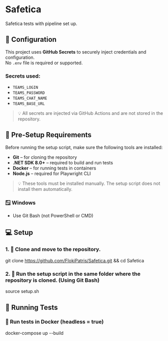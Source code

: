 # Safetica
Safetica tests with pipeline set up.

## 🔐 Configuration
This project uses **GitHub Secrets** to securely inject credentials and configuration.  
No `.env` file is required or supported.

### Secrets used:
- `TEAMS_LOGIN`
- `TEAMS_PASSWORD`
- `TEAMS_CHAT_NAME`
- `TEAMS_BASE_URL`

> 💡 All secrets are injected via GitHub Actions and are not stored in the repository.

## 🔧 Pre-Setup Requirements
Before running the setup script, make sure the following tools are installed:

- **Git** – for cloning the repository  
- **.NET SDK 8.0+** – required to build and run tests  
- **Docker** – for running tests in containers  
- **Node.js** – required for Playwright CLI

> 💡 These tools must be installed manually. The setup script does not install them automatically.

### 🪟 Windows
- Use Git Bash (not PowerShell or CMD)

## 💻 Setup
### 1. 🧾 Clone and move to the repository.
git clone https://github.com/FlokiPatris/Safetica.git && cd Safetica 

### 2. 🚀 Run the setup script in the same folder where the repository is cloned. (Using Git Bash)
source setup.sh

## 🧪 Running Tests
### 🐳 Run tests in Docker (headless = true)
docker-compose up --build

